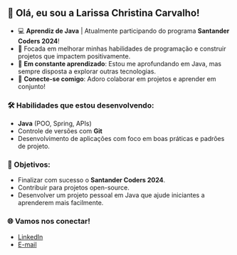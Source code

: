 ## 👋 Olá, eu sou a Larissa Christina Carvalho!

- 💻 **Aprendiz de Java** | Atualmente participando do programa **Santander Coders 2024**!
- 🎯 Focada em melhorar minhas habilidades de programação e construir projetos que impactem positivamente.
- 🌱 **Em constante aprendizado**: Estou me aprofundando em Java, mas sempre disposta a explorar outras tecnologias.
- 🔗 **Conecte-se comigo**: Adoro colaborar em projetos e aprender em conjunto!

### 🛠️ Habilidades que estou desenvolvendo:
- **Java** (POO, Spring, APIs)
- Controle de versões com **Git**
- Desenvolvimento de aplicações com foco em boas práticas e padrões de projeto.

### 🚀 Objetivos:
- Finalizar com sucesso o **Santander Coders 2024**.
- Contribuir para projetos open-source.
- Desenvolver um projeto pessoal em Java que ajude iniciantes a aprenderem mais facilmente.

### 🌐 Vamos nos conectar!
- [LinkedIn](https://www.linkedin.com/in/ChristinaC-dev)
- [E-mail](mailto:ChristinaCarvalho.dev@gmail.com)
